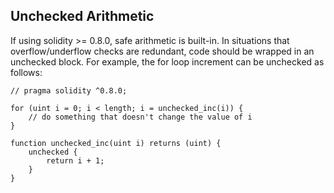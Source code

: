 ## Unchecked Arithmetic

If using solidity >= 0.8.0, safe arithmetic is built-in. In situations that overflow/underflow checks are redundant, code should be wrapped in an unchecked block. For example, the for loop increment can be unchecked as follows:

```
// pragma solidity ^0.8.0;

for (uint i = 0; i < length; i = unchecked_inc(i)) {
    // do something that doesn't change the value of i
}

function unchecked_inc(uint i) returns (uint) {
    unchecked {
        return i + 1;
    }
}
```
